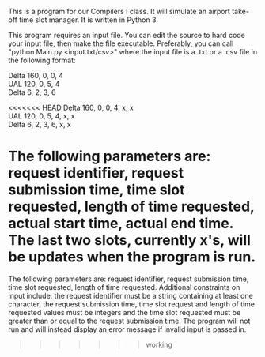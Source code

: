 This is a program for our Compilers I class. It will simulate an airport take-off time slot manager. It is written in Python 3. 

This program requires an input file. You can edit the source to hard code your input file, then make the file executable. Preferably, you can call "python Main.py <input.txt/csv>" where the input file is a .txt or a .csv file in the following format:  

Delta 160, 0, 0, 4  
UAL 120, 0, 5, 4  
Delta 6, 2, 3, 6  

<<<<<<< HEAD
Delta 160, 0, 0, 4, x, x  
UAL 120, 0, 5, 4, x, x  
Delta 6, 2, 3, 6, x, x  

The following parameters are: request identifier, request submission time, time slot requested, length of time requested, actual start time, actual end time. The last two slots, currently x's, will be updates when the program is run.
=======
The following parameters are: request identifier, request submission time, time slot requested, length of time requested. Additional constraints on input include: the request identifier must be a string containing at least one character, the request submission time, time slot request and length of time requested values must be integers and the time slot requested must be greater than or equal to the request submission time. The program will not run and will instead display an error message if invalid input is passed in.
>>>>>>> working
